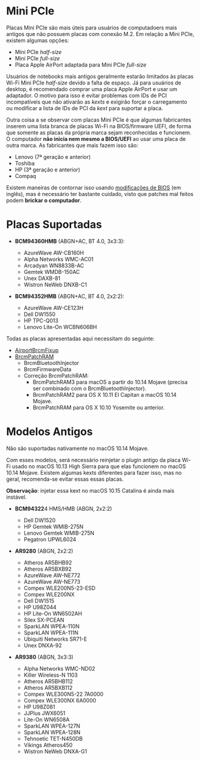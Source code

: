 # Mini PCIe

Placas Mini PCIe são mais úteis para usuários de computadoers mais antigos que não possuem placas com conexão M.2. Em relação a Mini PCIe, existem algumas opções:

* Mini PCIe *half-size*
* Mini PCIe *full-size*
* Placa Apple AirPort adaptada para Mini PCIe *full-size*

Usuários de notebooks mais antigos geralmente estarão limitados às placas Wi-Fi Mini PCIe *half-size* devido a falta de espaço. Já para usuários de desktop, é recomendado comprar uma placa Apple AirPort e usar um adaptador. O motivo para isso é evitar problemas com IDs de PCI incompatíveis que não ativarão as *kexts* e exigirão forçar o carregamento ou modificar a lista de IDs de PCI da *kext* para suportar a placa.

Outra coisa a se observar com placas Mini PCIe é que algumas fabricantes inserem uma lista branca de placas Wi-Fi na BIOS/firmware UEFI, de forma que somente as placas da própria marca sejam reconhecidas e funcionem. O computador **não inicia nem mesmo a BIOS/UEFI** ao usar uma placa de outra marca. As fabricantes que mais fazem isso são:

* Lenovo (7ª geração e anterior)
* Toshiba
* HP (3ª geração e anterior)
* Compaq

Existem maneiras de contornar isso usando [modificações de BIOS](https://medium.com/@p0358/removing-wlan-wwan-bios-whitelist-on-a-lenovo-laptop-to-use-a-custom-wi-fi-card-f6033a5a5e5a) (em inglês), mas é necessário ter bastante cuidado, visto que patches mal feitos podem **brickar o computador**.

# Placas Suportadas

* **BCM94360HMB** (ABGN+AC, BT 4.0, 3x3:3):

  * AzureWave AW-CB160H
  * Alpha Networks WMC-AC01
  * Arcadyan WN8833B-AC
  * Gemtek WMDB-150AC
  * Unex DAXB-81
  * Wistron NeWeb DNXB-C1

* **BCM94352HMB** (ABGN+AC, BT 4.0, 2x2:2):

  * AzureWave AW-CE123H
  * Dell DW1550
  * HP TPC-Q013
  * Lenovo Lite-On WCBN606BH

Todas as placas apresentadas aqui necessitam do seguinte:

* [AirportBrcmFixup](https://github.com/acidanthera/AirportBrcmFixup/releases)
* [BrcmPatchRAM](https://github.com/acidanthera/BrcmPatchRAM/releases)
  * BrcmBluetoothInjector
  * BrcmFirmwareData
  * Correção BrcmPatchRAM:
    * BrcmPatchRAM3 para macOS a partir do 10.14 Mojave (precisa ser combinado com o BrcmBluetoothInjector).
    * BrcmPatchRAM2 para OS X 10.11 El Capitan a macOS 10.14 Mojave.
    * BrcmPatchRAM para OS X 10.10 Yosemite ou anterior.

# Modelos Antigos

Não são suportadas nativamente no macOS 10.14 Mojave.

Com esses modelos, será necessário reinjetar o plugin antigo da placa Wi-Fi usado no macOS 10.13 High Sierra para que elas funcionem no macOS 10.14 Mojave. Existem algumas kexts diferentes para fazer isso, mas no geral, recomenda-se evitar essas essas placas.

**Observação**: injetar essa kext no macOS 10.15 Catalina é ainda mais instável.

* **BCM94322**4 HMS/HMB (ABGN, 2x2:2)
  * Dell DW1520
  * HP Gemtek WMIB-275N
  * Lenovo Gemtek WMIB-275N
  * Pegatron UPWL6024

* **AR9280** (ABGN, 2x2:2)

  * Atheros AR5BHB92
  * Atheros AR5BXB92
  * AzureWave AW-NE772
  * AzureWave AW-NE773
  * Compex WLE200N5-23-ESD
  * Compex WLE200NX
  * Dell DW1515
  * HP U98Z044
  * HP Lite-On WN6502AH
  * Silex SX-PCEAN
  * SparkLAN WPEA-110N
  * SparkLAN WPEA-111N
  * Ubiquiti Networks SR71-E
  * Unex DNXA-92

* **AR9380** (ABGN, 3x3:3)
  * Alpha Networks WMC-ND02
  * Killer Wireless-N 1103
  * Atheros AR5BHB112
  * Atheros AR5BXB112
  * Compex WLE300N5-22 7A0000
  * Compex WLE300NX 6A0000
  * HP U98Z081
  * JJPlus JWX6051
  * Lite-On WN6508A
  * SparkLAN WPEA-127N
  * SparkLAN WPEA-128N
  * Tehnoetic TET-N450DB
  * Vikings Atheros450
  * Wistron NeWeb DNXA-G1
